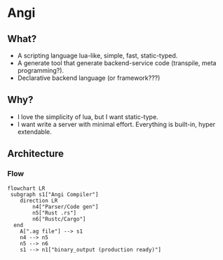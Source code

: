 # Angi

## What?

- A scripting language lua-like, simple, fast, static-typed.
- A generate tool that generate backend-service code (transpile, meta programming?).
- Declarative backend language (or framework???)

## Why?

- I love the simplicity of lua, but I want static-type.
- I want write a server with minimal effort. Everything is built-in, hyper extendable.

## Architecture

### Flow

```mermaid
flowchart LR
 subgraph s1["Angi Compiler"]
    direction LR
        n4["Parser/Code gen"]
        n5["Rust .rs"]
        n6["Rustc/Cargo"]
  end
    A[".ag file"] --> s1
    n4 --> n5
    n5 --> n6
    s1 --> n1["binary_output (production ready)"]
```

